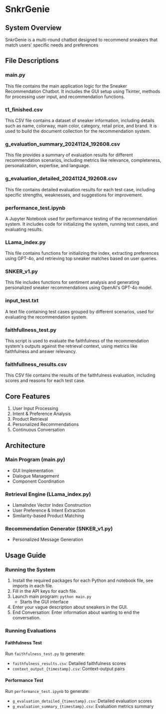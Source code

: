 # SnkrGenie

## System Overview
SnkrGenie is a multi-round chatbot designed to recommend sneakers that match users' specific needs and preferences

## File Descriptions

### main.py
This file contains the main application logic for the Sneaker Recommendation Chatbot. It includes the GUI setup using Tkinter, methods for processing user input, and recommendation functions.

### t1_finished.csv
This CSV file contains a dataset of sneaker information, including details such as name, colorway, main color, category, retail price, and brand. It is used to build the document collection for the recommendation system.

### g_evaluation_summary_20241124_192608.csv
This file provides a summary of evaluation results for different recommendation scenarios, including metrics like relevance, completeness, personalization, expertise, and language.

### g_evaluation_detailed_20241124_192608.csv
This file contains detailed evaluation results for each test case, including specific strengths, weaknesses, and suggestions for improvement.

### performance_test.ipynb
A Jupyter Notebook used for performance testing of the recommendation system. It includes code for initializing the system, running test cases, and evaluating results.

### LLama_index.py
This file contains functions for initializing the index, extracting preferences using GPT-4o, and retrieving top sneaker matches based on user queries.

### SNKER_v1.py
This file includes functions for sentiment analysis and generating personalized sneaker recommendations using OpenAI's GPT-4o model.

### input_test.txt
A text file containing test cases grouped by different scenarios, used for evaluating the recommendation system.

### faithfullness_test.py
This script is used to evaluate the faithfulness of the recommendation system's outputs against the retrieval context, using metrics like faithfulness and answer relevancy.

### faithfullness_results.csv
This CSV file contains the results of the faithfulness evaluation, including scores and reasons for each test case.

## Core Features
1. User Input Processing
2. Intent & Preference Analysis
3. Product Retrieval
4. Personalized Recommendations
5. Continuous Conversation

## Architecture

### Main Program (main.py)
- GUI Implementation
- Dialogue Management
- Component Coordination

### Retrieval Engine (LLama_index.py)
- LlamaIndex Vector Index Construction
- User Preference & Intent Extraction
- Similarity-based Product Matching

### Recommendation Generator (SNKER_v1.py)
- Personalized Message Generation

## Usage Guide
### Running the System
1. Install the required packages for each Python and notebook file, see imports in each file.
2. Fill in the API keys for each file.
3. Launch main program: `python main.py`
   - Starts the GUI interface
4. Enter your vague description about sneakers in the GUI.
5. End Conversation: Enter information about wanting to end the conversation.

### Running Evaluations

#### Faithfulness Test
Run `faithfulness_test.py` to generate:
- `faithfulness_results.csv`: Detailed faithfulness scores
- `context_output_{timestamp}.csv`: Context-output pairs

#### Performance Test
Run `performance_test.ipynb` to generate:
- `g_evaluation_detailed_{timestamp}.csv`: Detailed evaluation scores
- `g_evaluation_summary_{timestamp}.csv`: Evaluation metrics summary
